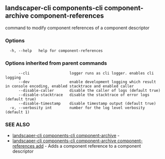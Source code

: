 ## landscaper-cli components-cli component-archive component-references

command to modify component references of a component descriptor

### Options

```
  -h, --help   help for component-references
```

### Options inherited from parent commands

```
      --cli                  logger runs as cli logger. enables cli logging
      --dev                  enable development logging which result in console encoding, enabled stacktrace and enabled caller
      --disable-caller       disable the caller of logs (default true)
      --disable-stacktrace   disable the stacktrace of error logs (default true)
      --disable-timestamp    disable timestamp output (default true)
  -v, --verbosity int        number for the log level verbosity (default 1)
```

### SEE ALSO

* [landscaper-cli components-cli component-archive](landscaper-cli_components-cli_component-archive.md)	 - 
* [landscaper-cli components-cli component-archive component-references add](landscaper-cli_components-cli_component-archive_component-references_add.md)	 - Adds a component reference to a component descriptor

